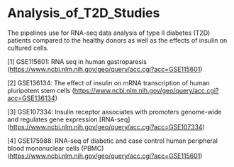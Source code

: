 # Analysis_of_T2D_Studies
The pipelines use for RNA-seq data analysis of type II diabetes (T2D) patients compared to the healthy donors as well as the effects of insulin on cultured cells.

[1] GSE115601: RNA seq in human gastroparesis (https://www.ncbi.nlm.nih.gov/geo/query/acc.cgi?acc=GSE115601)

[2] GSE136134: The effect of insulin on mRNA transcription of human pluripotent stem cells (https://www.ncbi.nlm.nih.gov/geo/query/acc.cgi?acc=GSE136134)

[3] GSE107334: Insulin receptor associates with promoters genome-wide and regulates gene expression [RNA-seq] (https://www.ncbi.nlm.nih.gov/geo/query/acc.cgi?acc=GSE107334)

[4] GSE175988: RNA-seq of diabetic and case control human peripheral blood mononuclear cells (PBMC) (https://www.ncbi.nlm.nih.gov/geo/query/acc.cgi?acc=GSE115601)
